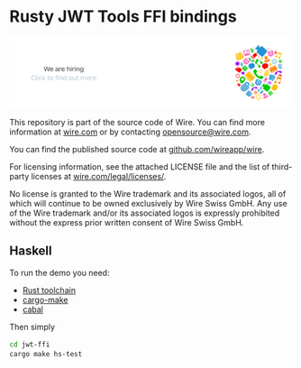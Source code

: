 # Rusty JWT Tools FFI bindings

[![Wire logo](https://github.com/wireapp/wire/blob/master/assets/header-small.png?raw=true)](https://wire.com/jobs/)

This repository is part of the source code of Wire. You can find more information at [wire.com](https://wire.com) or by contacting opensource@wire.com.

You can find the published source code at [github.com/wireapp/wire](https://github.com/wireapp/wire).

For licensing information, see the attached LICENSE file and the list of third-party licenses at [wire.com/legal/licenses/](https://wire.com/legal/licenses/).

No license is granted to the Wire trademark and its associated logos, all of which will continue to be owned exclusively by Wire Swiss GmbH. Any use of the Wire trademark and/or its associated logos is expressly prohibited without the express prior written consent of Wire Swiss GmbH.

## Haskell

To run the demo you need: 
* [Rust toolchain](https://rustup.rs/)
* [cargo-make](https://crates.io/crates/cargo-make)
* [cabal](https://www.haskell.org/cabal/)

Then simply

```bash
cd jwt-ffi
cargo make hs-test
```
